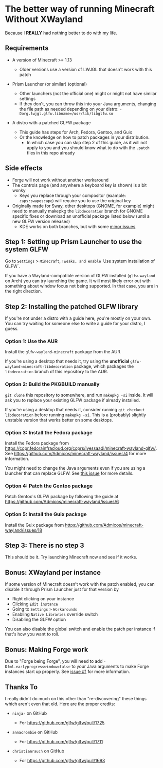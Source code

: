 # The better way of running Minecraft Without XWayland

Because I **REALLY** had nothing better to do with my life.

## Requirements

- A version of Minecraft >= 1.13

  - Older versions use a version of LWJGL that doesn't work with this patch

- Prism Launcher (or similar) (optional)

  - Other launchers (not the official one) might or might not have similar settings
  - If they don't, you can throw this into your Java arguments, changing the file
    path as needed depending on your distro:
    `-Dorg.lwjgl.glfw.libname=/usr/lib/libglfw.so`

- A distro with a patched GLFW package

  - This guide has steps for Arch, Fedora, Gentoo, and Guix
  - Or the knowledge on how to patch packages in your distribution.
    - In which case you can skip step 2 of this guide, as it will not apply to you
      and you should know what to do with the `.patch` files in this repo already

## Side effects

- Forge will not work without another workaround
- The controls page (and anywhere a keyboard key is shown) is a bit wonky
  - Keys you replace through your compositor (example: `caps:swapescape`) will
    require you to use the original key
- Originally made for Sway, other desktops (GNOME, for example) might need to
  manually makepkg the `libdecoration` branch for GNOME specific fixes or download
  an unofficial package listed below (until a new GLFW version releases)
  - KDE works on both branches, but with some [minor issues](https://github.com/Admicos/minecraft-wayland/issues/8#issuecomment-997155245)

## Step 1: Setting up Prism Launcher to use the system GLFW

Go to `Settings` > `Minecraft`, `Tweaks, and enable `Use system installation of GLFW`.

If you have a Wayland-compatible version of GLFW installed (`glfw-wayland` on
Arch) you can try launching the game. It will most likely error out with
something about window focus not being supported. In that case, you are in the
right direction.

## Step 2: Installing the patched GLFW library

If you're not under a distro with a guide here, you're mostly on your own.
You can try waiting for someone else to write a guide for your distro, I guess.

### Option 1: Use the AUR

Install the `glfw-wayland-minecraft` package from the AUR.

If you're using a desktop that needs it, try using the **unofficial**
`glfw-wayland-minecraft-libdecoration` package, which packages the
`libdecoration` branch of this repository to the AUR.

### Option 2: Build the PKGBUILD manually

`git clone` this repository to somewhere, and run `makepkg -si` inside. It will
ask you to replace your existing GLFW package if already installed.

If you're using a desktop that needs it, consider running `git checkout libdecoration`
before running `makepkg -si`. This is a (probably) slightly unstable version that
works better on some desktops.

### Option 3: Install the Fedora package

Install the Fedora package from https://copr.fedorainfracloud.org/coprs/lyessaadi/minecraft-wayland-glfw/.
See https://github.com/Admicos/minecraft-wayland/issues/4 for more information.

You might need to change the Java arguments even if you are using a launcher that
can replace GLFW. See [this issue](https://github.com/Admicos/minecraft-wayland/issues/14)
for more details.

### Option 4: Patch the Gentoo package

Patch Gentoo's GLFW package by following the guide at https://github.com/Admicos/minecraft-wayland/issues/6

### Option 5: Install the Guix package

Install the Guix package from https://github.com/Admicos/minecraft-wayland/issues/18

## Step 3: There is no step 3

This should be it. Try launching Minecraft now and see if it works.

## Bonus: XWayland per instance

If some version of Minecraft doesn't work with the patch enabled, you can
disable it through Prism Launcher just for that version by

- Right clicking on your instance
- Clicking `Edit instance`
- Going to `Settings` > `Workarounds`
- Enabling `Native Libraries` override switch
- Disabling the GLFW option

You can also disable the global switch and enable the patch per instance if
that's how you want to roll.

## Bonus: Making Forge work

Due to "Forge being Forge", you will need to add
`-Dfml.earlyprogresswindow=false` to your Java arguments to make Forge instances
start up properly. See [issue #1](https://github.com/Admicos/minecraft-wayland/issues/1)
for more information.

## Thanks To

I really didn't do much on this other than "re-discovering" these things which
aren't even that old. Here are the proper credits:

- `ninja-` on GitHub

  - For https://github.com/glfw/glfw/pull/1725

- `annacrombie` on GitHub

  - For https://github.com/glfw/glfw/pull/1711

- `christianrauch` on GitHub

  - For https://github.com/glfw/glfw/pull/1693
